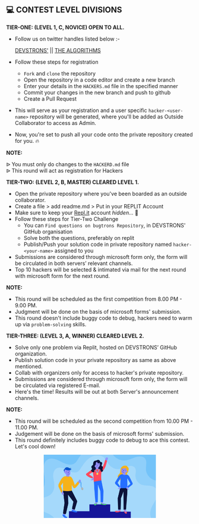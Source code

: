 ## 💻 CONTEST LEVEL DIVISIONS

**TIER-ONE: (LEVEL 1, C, NOVICE) OPEN TO ALL.**
- Follow us on twitter handles listed below :-

  [DEVSTRONS'](https://twitter.com/devstrons)      ||     [THE ALGORITHMS](https://twitter.com/The_Algorithms)

- Follow these steps for registration
  - `Fork` and `clone` the repository
  - Open the repository in a code editor and create a new branch
  - Enter your details in the `HACKERS.md` file in the specified manner
  - Commit your changes in the new branch and push to github
  - Create a Pull Request
- This will serve as your registration and a user specific `hacker-<user-name>` repository will be generated, where you'll be added as Outside Collaborator to access as Admin.
- Now, you're set to push all your code onto the private repository created for you. :fire:
  
**NOTE:**<br />

ᐉ You must only do changes to the `HACKERD.md` file <br />
ᐉ This round will act as registration for Hackers

**TIER-TWO: (LEVEL 2, B, MASTER) CLEARED LEVEL 1.**
- Open the private repository where you've been boarded as an outside collaborator.
- Create a file > add readme.md > Put in your REPLIT Account 
- Make sure to keep your [Repl.it](https://replit.com) account *hidden...* 🤫 
- Follow these steps for Tier-Two Challenge
  - You can `Find questions on bugtrons Repository`, in DEVSTRONS' GitHub organisation
  - Solve both the questions, preferably on replit
  - Publish/Push your solution code in private repository named `hacker-<your-name>` assigned to you
 - Submissions are considered through microsoft form only, the form will be circulated in both servers’ relevant channels.
- Top 10 hackers will be selected & intimated via mail for the next round with microsoft form for the next round.

**NOTE:** 
- This round will be scheduled as the first competition from 8.00 PM - 9.00 PM.
- Judgment will be done on the basis of microsoft forms' submission.
- This round doesn't include buggy code to debug, hackers need to warm up via `problem-solving` skills. 

**TIER-THREE: (LEVEL 3, A, WINNER) CLEARED LEVEL 2.**
- Solve only one problem via Replit, hosted on DEVSTRONS’ GitHub organization.
- Publish solution code in your private repository as same as above mentioned.
- Collab with organizers only for access to hacker's private repository.
- Submissions are considered through microsoft form only, the form will be circulated via registered E-mail.
- Here's the time! Results will be out at both Server's announcement channels.

**NOTE:** 
- This round will be scheduled as the second competition from 10.00 PM - 11.00 PM.
- Judgement will be done on the basis of microsoft forms' submission.
- This round definitely includes buggy code to debug to ace this contest. Let's cool down!

<p align="center">
    <img width="60%" src="assets/contest-winner-banner.png">
</p>
